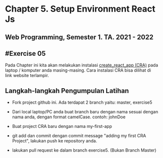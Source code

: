 # Chapter 5. Setup Environment React Js

## Web Programming, Semester 1. TA. 2021 - 2022

## #Exercise 05

Pada Chapter ini kita akan melakukan instalasi [create_react_app (CRA)] pada laptop / komputer anda masing-masing. Cara instalasi CRA bisa dilihat di link website terlampir.

## Langkah-langkah Pengumpulan Latihan

- Fork project github ini. Ada terdapat 2 branch yaitu: master, exercise5
- Dari local laptop/PC anda buat branch baru dengan nama sesuai dengan nama anda, dengan format camelCase. contoh: johnDoe
- Buat project CRA baru dengan nama my-first-app
- git add dan commit dengan commit message "adding my first CRA Project", lakukan push ke repository anda.
- lakukan pull request ke dalam branch exercise5. (Bukan Branch Master)

  [create_react_app (CRA)]: https://reactjs.org/docs/create-a-new-react-app.html
